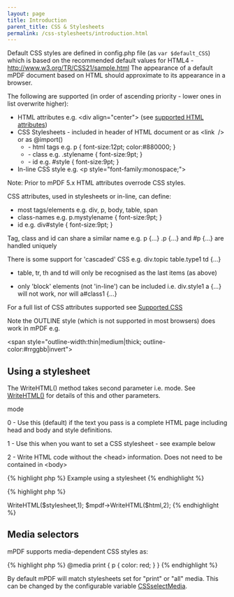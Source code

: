 ```yaml
---
layout: page
title: Introduction
parent_title: CSS & Stylesheets
permalink: /css-stylesheets/introduction.html
---
```


<div id="bpmbook" class="bpmbook" style="direction:ltr;">
<div class="topic_user_field">
<div id="U0">
<p>Default CSS styles are defined in <span class="filename">config.php</span> file (as <code>var $default_CSS</code>) which is based on the recommended default values for HTML4 - <a href="http://www.w3.org/TR/CSS21/sample.html">http://www.w3.org/TR/CSS21/sample.html</a> The appearance of a default mPDF document based on HTML should approximate to its appearance in a browser.</p>
<p>The following are supported (in order of ascending priority - lower ones in list overwrite higher):</p>
<ul>
<li>HTML attributes e.g. &lt;div align="center"&gt; (see <a href="{{ "/html-support/html-attributes.html" | prepend: site.baseurl }}">supported HTML attributes</a>)</li>
<li>CSS Stylesheets - included in header of HTML document or as &lt;link&nbsp; /&gt; or as @import()
<ul>
<li>- html tags e.g. p { font-size:12pt; color:#880000; }</li>
<li>- class e.g. .stylename { font-size:9pt; }</li>
<li>- id e.g. #style { font-size:9pt; }</li>
</ul>
</li>
<li>In-line CSS style e.g. &lt;p style="font-family:monospace;"&gt;</li>
</ul>

<div class="alert alert-info" role="alert">Note: Prior to mPDF 5.x HTML attributes overrode CSS styles.</div>
<p>CSS attributes, used in stylesheets or in-line, can define:</p>
<ul>
<li>most tags/elements e.g. div, p, body, table, span</li>
<li>class-names e.g. p.mystylename { font-size:9pt; }</li>
<li>id e.g. div#style { font-size:9pt; }</li>
</ul>
<p>Tag, class and id can share a similar name e.g. p {...} .p {...} and #p {...} are handled uniquely</p>
<p>There is some support for 'cascaded' CSS e.g. div.topic table.type1 td {...}

- table, tr, th and td will only be recognised as the last items (as above)

- only 'block' elements (not 'in-line') can be included i.e. div.style1 a {...} will not work, nor will a#class1 {...}</p>
<p>For a full list of CSS attributes supported see <a href="{{ "/css-stylesheets/supported-css.html" | prepend: site.baseurl }}">Supported CSS</a></p>
<p>Note the OUTLINE style (which is not supported in most browsers) does work in mPDF e.g.

&lt;span style="outline-width:thin|medium|thick; outline-color:#rrggbb|invert"&gt;</p>
<h2>Using a stylesheet</h2>
<p>The WriteHTML() method takes second parameter i.e. <span class="parameter">mode</span>. See <a href="{{ "/reference/mpdf-functions/writehtml.html" | prepend: site.baseurl }}">WriteHTML()</a> for details of this and other parameters.</p>
<p><span class="parameter">mode</span>

0 - Use this (default) if the text you pass is a complete HTML page including head and body and style definitions.

1 - Use this when you want to set a CSS stylesheet - see example below

2 - Write HTML code without the &lt;head&gt; information. Does not need to be contained in &lt;body&gt;</p>

{% highlight php %}
Example using a stylesheet
{% endhighlight %}

{% highlight php %}
<?php

$stylesheet = file_get_contents('style.css');

$mpdf->WriteHTML($stylesheet,1);

$mpdf->WriteHTML($html,2);
{% endhighlight %}

<h2>Media selectors</h2>
<p>mPDF supports media-dependent CSS styles as:</p>

{% highlight php %}
@media print { 

 p { color: red; } 

}

<style media="print">

 p { color: red; } 

</style>

<link rel="stylesheet" media="print" href="..." />
{% endhighlight %}

<p>By default mPDF will match stylesheets set for "print" or "all" media. This can be changed by the configurable variable <a href="{{ "/reference/mpdf-variables/cssselectmedia.html" | prepend: site.baseurl }}">CSSselectMedia</a>.</p>
</div>
</div>

